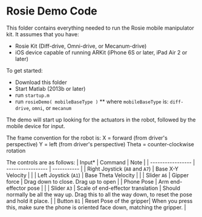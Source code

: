 # Rosie Demo Code

This folder contains everything needed to run the Rosie mobile manipulator kit.  It assumes that you have:
* Rosie Kit (Diff-drive, Omni-drive, or Mecanum-drive)
* iOS device capable of running ARKit (iPhone 6S or later, iPad Air 2 or later)

To get started:
* Download this folder
* Start Matlab (2013b or later)
* run `startup.m`
* run `rosieDemo( mobileBaseType )`
** where `mobileBaseType` is: `diff-drive`, `omni`, or `mecanum`

The demo will start up looking for the actuators in the robot, followed by the mobile device for input.  

The frame convention for the robot is:
X = forward (from driver's perspective)
Y = left (from driver's perspective)
Theta = counter-clockwise rotation

The controls are as follows:
| Input*      | Command   | Note  |
| ----------------- | ----------------- | ----------- |
| Right Joystick (`A8` and `A7`)  | Base X-Y Velocity |  |
| Left Joystick (`A1`) | Base Theta Velocity |  |
| Slider `A6` | Gipper force | Drag down to close. Drag up to open |
| Phone Pose | Arm end-effector pose |  |
| Slider `A3` | Scale of end-effector translation  | Should normally be all the way up. Drag this to all the way down, to reset the pose and hold it place. |
| Button `B1` | Reset Pose of the gripper| When you press this, make sure the phone is oriented face down, matching the gripper. |
